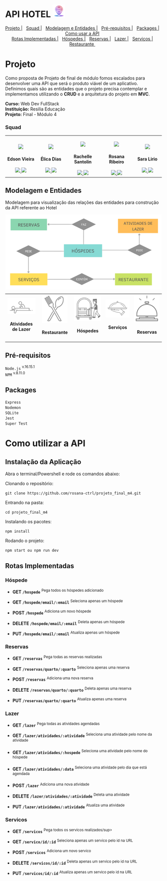 # API HOTEL <img src="./src/assets/img/local_hotel-removebg-preview.png"  width="40px;">

<div id="inicio" align="center">
  <a href="#Projeto">Projeto  |</a>&nbsp;&nbsp;
  <a href="#Squad"> Squad  |</a>&nbsp;&nbsp;
  <a href="#modelagem-e-entidades"> Modelagem e Entidades |</a>&nbsp;&nbsp;
  <a href="#pré-requisitos"> Pré-requisitos  |</a>&nbsp;&nbsp;
  <a href="##packages"> Packages  |</a>&nbsp;&nbsp;
  <a href="#como-utilizar-a-api">Como usar a API</a>&nbsp;&nbsp;
</div>

<div align="center">
  <a href="#rotas-implementadas"> Rotas Implementadas  |</a>&nbsp;&nbsp;
   <a href="#hóspedes">Hóspedes    |</a>&nbsp;&nbsp;
    <a href="##reservas-1">Reservas  |</a>&nbsp;&nbsp;
     <a href="#lazer">Lazer  |</a>&nbsp;&nbsp;
      <a href="#servicos">Serviços  |</a>&nbsp;&nbsp;
       <a href="#restaurante">Restaurante  </a>&nbsp;&nbsp;
</div>





# Projeto


Como proposta de Projeto de final de módulo fomos escalados para desenvolver uma API que será o produto viável de um aplicativo.<br>
Definimos quais são as entidades que o projeto precisa contemplar e implementamos utilizando o **CRUD** e a arquitetura do projeto em **MVC**. 

**Curso:** Web Dev FullStack <br> 
**Instituição:** Resilia Educação <br>
**Projeto:** Final - Módulo 4 <br>



### Squad 

<table>
  <tr>
    <td align="center"  width="180px;"> <br>
      <img src="https://avatars.githubusercontent.com/u/93957967?v=4" width="80px;">
       <h4>Edson Vieira</h4> 
       <a href="https://github.com/Edson-7728">
          <img src="https://cdn0.iconfinder.com/data/icons/shift-logotypes/32/Github-512.png" width="30px;">
       </a>
       <a href="https://www.linkedin.com/in/edson-vieira7728/">
          <img src="https://cdn-icons-png.flaticon.com/512/174/174857.png" width="28px;">
       </a>
    </td>   
    <td align="center" width="180px;"> <br>
    <img src="https://avatars.githubusercontent.com/u/102865744?v=4" width="80px;">
      <h4>Élica Dias</h4>
       <a href="https://github.com/elicadv">
          <img src="https://cdn0.iconfinder.com/data/icons/shift-logotypes/32/Github-512.png" width="30px;">
       </a>
       <a href="https://www.linkedin.com/in/%C3%A9lica-dias-a4989116b/">
               <img src="https://cdn-icons-png.flaticon.com/512/174/174857.png" width="28px;">
       </a>
    </td>   
    <td align="center" width="180px;">  <br>
      <img src="https://avatars.githubusercontent.com/u/102765815?v=4" width="80px;">
      <h4>Rachelle Santolin</h4>
      <a href="https://github.com/rachellesdev">
         <img src="https://cdn0.iconfinder.com/data/icons/shift-logotypes/32/Github-512.png" width="30px;">
      </a>
      <a href="https://www.linkedin.com/in/rachelle-santolin/">
                <img src="https://cdn-icons-png.flaticon.com/512/174/174857.png" width="28px;">
      </a>
    </td>   
    <td align="center" width="180px;"> <br>
    <img src="https://avatars.githubusercontent.com/u/83434769?v=4" width="80px;">
        <h4>Rosana Ribeiro</h4>
          <a href="https://github.com/rosana-ctrl">
      <img src="https://cdn0.iconfinder.com/data/icons/shift-logotypes/32/Github-512.png" width="30px;">
      </a>
      <a href="https://www.linkedin.com/in/rosana-ribeiro-39364a35/">
               <img src="https://cdn-icons-png.flaticon.com/512/174/174857.png" width="28px;">
      </a>
    </td>
    <td align="center" width="180px;"> <br>
    <img src="https://avatars.githubusercontent.com/u/98292860?v=4" width="80px;">
    <h4>Sara Lirio</h4>
      <a href="https://github.com/Sara-Lirio">
   <img src="https://cdn0.iconfinder.com/data/icons/shift-logotypes/32/Github-512.png" width="30px;">
      </a>
      <a href="https://www.linkedin.com/in/saralirio/">
               <img src="https://cdn-icons-png.flaticon.com/512/174/174857.png" width="28px;">
      </a>
    </td>
    </tr>
    </table>

## Modelagem e Entidades


Modelagem para visualização das relações das entidades para construção da API referente ao Hotel

 <img src="./src/assets/img/modelagem.png" align="center">
<table>
  <tr>
    <td align="center"  width="180px;"> 
    <img src="./src/assets/img/1.png">
       <h4>Atividades de Lazer</h4> 
    </td>   
    <td align="center" width="180px;"> 
       <img src="./src/assets/img/5.png" width="82px;">
      <h4>Restaurante</h4>
    </td>   
    <td align="center" width="180px;">  
      <img src="./src/assets/img/3.png"  width="100px;">
      <h4>Hóspedes</h4>
    </td>   
    <td align="center" width="180px;"> 
    <img src="./src/assets/img/4.png"  width="122px;">
        <h4>Serviços</h4>
    </td>
    <td align="center" width="180px;"> 
    <img src="./src/assets/img/2.png"  width="90px;">
    <h4>Reservas</h4>
    </td>
    </tr>
    </table>

## Pré-requisitos
`Node.js` <sup> v.16.15.1 </sup><br>
`NPM` <sup>v.8.11.0 </sup><br>

## Packages
`Express`<br>
`Nodemon`<br>
`SQLite`<br>
`Jest`<br>
`Super Test`

# Como utilizar a API
## Instalação da Aplicação

Abra o terminal/Powershell e rode os comandos abaixo:

Clonando o repositório:
```
git clone https://github.com/rosana-ctrl/projeto_final_m4.git
```

Entrando na pasta:
```
cd projeto_final_m4
```

Instalando os pacotes:
```
npm install
```

Rodando o projeto:
```
npm start ou npm run dev 
```

## Rotas Implementadas

### Hóspede
* __GET `/hospede`__ <sup>Pega todos os hóspedes adicionado</sup>

* __GET `/hospede/email/:email`__ <sup>Seleciona apenas um hóspede</sup>

* __POST `/hospede`__ <sup>Adiciona um novo hóspede</sup>

* __DELETE `/hospede/email/:email`__ <sup>Deleta apenas um hóspede</sup>

* __PUT `/hospede/email/:email`__ <sup>Atualiza apenas um hóspede</sup>

### Reservas
* __GET `/reservas`__ <sup>Pega todas as reservas realizadas</sup>

* __GET `/reservas/quarto/:quarto`__ <sup>Seleciona apenas uma reserva</sup>

* __POST `/reservas`__ <sup>Adiciona uma nova reserva</sup>

* __DELETE `/reservas/quarto/:quarto`__ <sup>Deleta apenas uma reserva</sup>

* __PUT `/reservas/quarto/:quarto`__ <sup>Atualiza apenas uma reserva</sup>


### Lazer
* __GET `/lazer`__ <sup>Pega todas as atividades agendadas</sup>

* __GET `/lazer/atividades/:atividade`__ <sup>Seleciona uma atividade pelo nome da atividade</sup>

* __GET `/lazer/atividades/:hospede`__ <sup>Seleciona uma atividade pelo nome do hóspede</sup>

* __GET `/lazer/atividades/:data`__ <sup>Seleciona uma atividade pelo dia que está agendada</sup>

* __POST `/lazer`__ <sup>Adiciona uma nova atividade</sup>

* __DELETE `/lazer/atividades/:atividade`__ <sup>Deleta uma atividade</sup>

* __PUT `/lazer/atividades/:atividade`__ <sup>Atualiza uma atividade</sup>


### Servicos
* __GET `/servicos`__ <sup>Pega todos os servicos realizados/sup>

* __GET `/servico/id/:id`__ <sup>Seleciona apenas um servico pelo id na URL</sup>

* __POST `/servicos`__ <sup>Adiciona um novo servico</sup>

* __DELETE `/servicos/id/:id`__ <sup>Deleta apenas um servico pelo id na URL</sup>

* __PUT `/servicos/id/:id`__ <sup>Atualiza apenas um servico pelo id na URL</sup>


